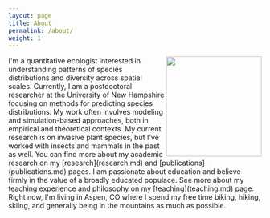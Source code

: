 ```yaml
---
layout: page
title: About
permalink: /about/
weight: 1
---
```


<img align="right" width="190" height="200" src="{{ site.url }}/assets/headshot_2.jpg">  
I'm a quantitative ecologist interested in understanding patterns of species distributions and diversity across spatial scales. Currently, I am a postdoctoral researcher at the University of New Hampshire focusing on methods for predicting species distributions. My work often involves modeling and simulation-based approaches, both in empirical and theoretical contexts. My current research is on invasive plant species, but I've worked with insects and mammals in the past as well. You can find more about my academic research on my [research](research.md) and [publications](publications.md) pages. I am passionate about education and believe firmly in the value of a broadly educated populace. See more about my teaching experience and philosophy on my [teaching](teaching.md) page. Right now, I'm living in Aspen, CO where I spend my free time biking, hiking, skiing, and generally being in the mountains as much as possible.
